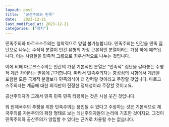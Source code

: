 ```yaml
---
layout: post
title:  "공산주의와 민족"
date:   2023-12-21
last_modified_at: 2023-12-21
categories: ["정치"]
---
```


민족주의와 마르크스주의는 철학적으로 양립 불가능합니다. 민족주의는 인간을 민족 집단으로 나누는 수직적 분열이 인간 유형의 가장 근본적인 분열이라는 가정 하에 예측됩니다. 이는 사람들을 민족적 그룹으로 최우선적으로 나누는 것입니다. 

이에 비해 마르크스주의는 인간의 가장 기본적인 분열은 “민족적” 집단을 갈라놓는 수평적 계급 차이라는 믿음에 근거합니다. 따라서 민족주의자는 충성심의 시험에서 계급을 포함한 모든 국제적 분열보다 민족의식이 더 강력할 것이라고 주장할 것입니다. 마르크스주의자는 계급에 대한 의식만이 진정한 정체성이라 주장할 것이고요. 

공산주의자가 그래서 민족 민족 민족 타령하는 것은 사실 웃긴 것입니다. 

뭐 반제국주의 투쟁을 위한 민족주의는 용인될 수 있다고 주장하는 것은 기본적으로 제국주의를 자본주의의 확장 형태로 보는 레닌주의자들의 논리에 기초한 것이지요. 그것이 민족주의와 공산주의가 양립할 수 있다는 근거로 차용될 수는 없습니다.